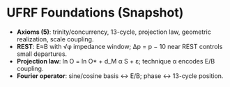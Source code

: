 
# UFRF Foundations (Snapshot)

- **Axioms (5)**: trinity/concurrency, 13-cycle, projection law, geometric realization, scale coupling.
- **REST**: E≈B with √φ impedance window; Δp = p − 10 near REST controls small departures.
- **Projection law**: ln O = ln O* + d_M α S + ε; technique α encodes E/B coupling.
- **Fourier operator**: sine/cosine basis ↔ E/B; phase ↔ 13-cycle position.
